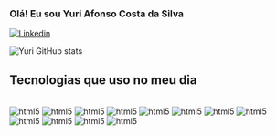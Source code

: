 ### Olá! Eu sou Yuri Afonso Costa da Silva

[![Linkedin](https://img.shields.io/badge/LinkedIn-0077B5?style=for-the-badge&logo=linkedin&logoColor=white)](https://www.linkedin.com/in/yuri-afonso-costa-silva)

![Yuri GitHub stats](https://github-readme-stats.vercel.app/api?username=yuriafonso&show_icons=true&theme=highcontrast)

## Tecnologias que uso no meu dia

<div style="display: inline_block"><br/>
    <img alt="html5" src="https://img.shields.io/badge/HTML5-E34F26?style=for-the-badge&logo=html5&logoColor=white"/>
    <img alt="html5" src="https://img.shields.io/badge/CSS3-1572B6?style=for-the-badge&logo=css3&logoColor=white"/>
    <img alt="html5" src="https://img.shields.io/badge/JavaScript-F7DF1E?style=for-the-badge&logo=javascript&logoColor=black"/>
    <img alt="html5" src="https://img.shields.io/badge/C-00599C?style=for-the-badge&logo=c&logoColor=white"/>
    <img alt="html5" src="https://img.shields.io/badge/Dart-0175C2?style=for-the-badge&logo=dart&logoColor=white"/>
    <img alt="html5" src="https://img.shields.io/badge/Flutter-02569B?style=for-the-badge&logo=flutter&logoColor=white"/>
    <img alt="html5" src="https://img.shields.io/badge/Oracle-F80000?style=for-the-badge&logo=Oracle&logoColor=white"/>
    <img alt="html5" src="https://img.shields.io/badge/Windows-0078D6?style=for-the-badge&logo=windows&logoColor=white"/>
    <img alt="html5" src="https://img.shields.io/badge/Node.js-43853D?style=for-the-badge&logo=node.js&logoColor=white"/>
    <img alt="html5" src="https://img.shields.io/badge/Figma-F24E1E?style=for-the-badge&logo=figma&logoColor=white"/>
    <img alt="html5" src="https://img.shields.io/badge/Visual_Studio_Code-0078D4?style=for-the-badge&logo=visual%20studio%20code&logoColor=white"/>
    <img alt="html5" src="https://img.shields.io/badge/Microsoft_Office-D83B01?style=for-the-badge&logo=microsoft-office&logoColor=white"/>

</div>
